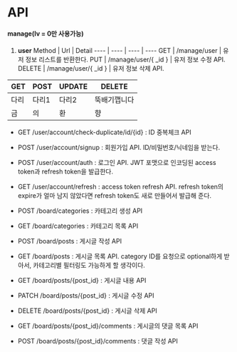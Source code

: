 # API
#### manage(lv = 0만 사용가능)
1. **user**
Method | Url | Detail
---- | ---- | ---- | ----
 GET | /manage/user | 유저 정보 리스트를 반환한다.
 PUT | /manage/user/{ _id } | 유저 정보 수정 API.
 DELETE | /manage/user/{ _id } | 유저 정보 삭제 API.


GET | POST | UPDATE | DELETE
---- | ---- | ---- | ----
다리 | 다리1 | 다리2 | 뚝배기깹니다
금 | 의 | 환 | 향

- GET /user/account/check-duplicate/id/{id} : ID 중복체크 API

- POST /user/account/signup : 회원가입 API. ID/비밀번호/닉네임을 받는다.

- POST /user/account/auth : 로그인 API. JWT 포맷으로 인코딩된 access token과 refresh token을 발급한다.

- GET /user/account/refresh : access token refresh API. refresh token의 expire가 얼마 남지 않았다면 refresh token도 새로 만들어서 발급해 준다.

- POST /board/categories : 카테고리 생성 API

- GET /board/categories : 카테고리 목록 API

- POST /board/posts : 게시글 작성 API

- GET /board/posts : 게시글 목록 API. category ID를 요청으로 optional하게 받아서, 카테고리별 필터링도 가능하게 할 생각이다.

- GET /board/posts/{post_id} : 게시글 내용 API

- PATCH /board/posts/{post_id} : 게시글 수정 API

- DELETE /board/posts/{post_id} : 게시글 삭제 API

- GET /board/posts/{post_id}/comments : 게시글의 댓글 목록 API

- POST /board/posts/{post_id}/comments : 댓글 작성 API
